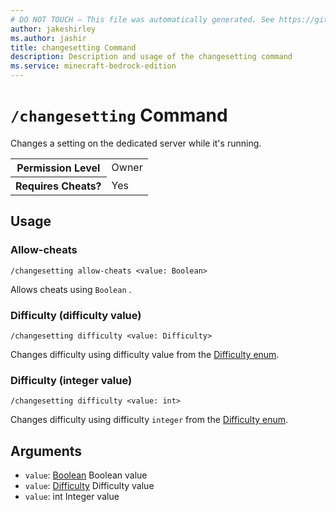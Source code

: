 ```yaml
---
# DO NOT TOUCH — This file was automatically generated. See https://github.com/mojang/minecraftapidocsgenerator to modify descriptions, examples, etc.
author: jakeshirley
ms.author: jashir
title: changesetting Command
description: Description and usage of the changesetting command
ms.service: minecraft-bedrock-edition
---
```

# `/changesetting` Command
Changes a setting on the dedicated server while it's running.

<table>
  <tr>
    <th>Permission Level</th>
    <td>Owner</td>
  </tr>
  <tr>
    <th>Requires Cheats?</th>
    <td>Yes</td>
  </tr>
</table>

## Usage
### Allow-cheats
`/changesetting allow-cheats <value: Boolean>`

Allows cheats using `Boolean` .

### Difficulty (difficulty value)
`/changesetting difficulty <value: Difficulty>`

Changes difficulty using difficulty value from the [Difficulty enum](../enums/Difficulty.md).

### Difficulty (integer value)
`/changesetting difficulty <value: int>`

Changes difficulty using difficulty `integer` from the [Difficulty enum](../enums/Difficulty.md).

## Arguments
- `value`: [Boolean](../enums/Boolean.md)
Boolean value
- `value`: [Difficulty](../enums/Difficulty.md)
Difficulty value
- `value`: int
Integer value
